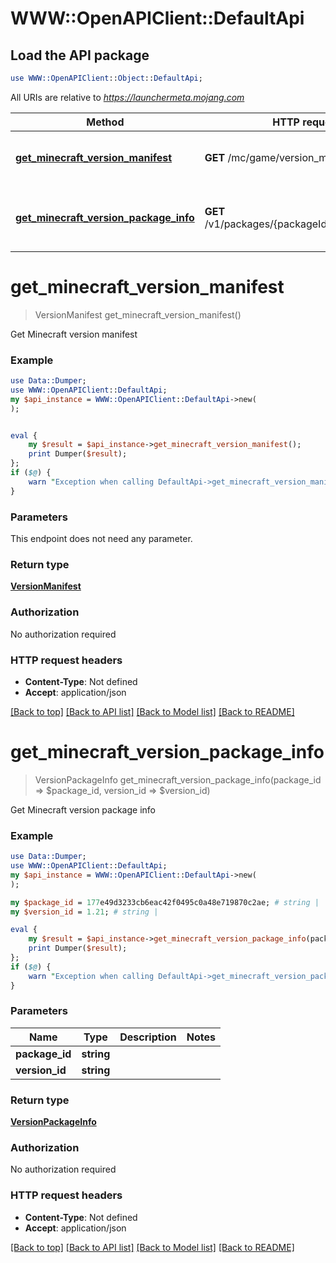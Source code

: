 # WWW::OpenAPIClient::DefaultApi

## Load the API package
```perl
use WWW::OpenAPIClient::Object::DefaultApi;
```

All URIs are relative to *https://launchermeta.mojang.com*

Method | HTTP request | Description
------------- | ------------- | -------------
[**get_minecraft_version_manifest**](DefaultApi.md#get_minecraft_version_manifest) | **GET** /mc/game/version_manifest.json | Get Minecraft version manifest
[**get_minecraft_version_package_info**](DefaultApi.md#get_minecraft_version_package_info) | **GET** /v1/packages/{packageId}/{versionId}.json | Get Minecraft version package info


# **get_minecraft_version_manifest**
> VersionManifest get_minecraft_version_manifest()

Get Minecraft version manifest

### Example
```perl
use Data::Dumper;
use WWW::OpenAPIClient::DefaultApi;
my $api_instance = WWW::OpenAPIClient::DefaultApi->new(
);


eval {
    my $result = $api_instance->get_minecraft_version_manifest();
    print Dumper($result);
};
if ($@) {
    warn "Exception when calling DefaultApi->get_minecraft_version_manifest: $@\n";
}
```

### Parameters
This endpoint does not need any parameter.

### Return type

[**VersionManifest**](VersionManifest.md)

### Authorization

No authorization required

### HTTP request headers

 - **Content-Type**: Not defined
 - **Accept**: application/json

[[Back to top]](#) [[Back to API list]](../README.md#documentation-for-api-endpoints) [[Back to Model list]](../README.md#documentation-for-models) [[Back to README]](../README.md)

# **get_minecraft_version_package_info**
> VersionPackageInfo get_minecraft_version_package_info(package_id => $package_id, version_id => $version_id)

Get Minecraft version package info

### Example
```perl
use Data::Dumper;
use WWW::OpenAPIClient::DefaultApi;
my $api_instance = WWW::OpenAPIClient::DefaultApi->new(
);

my $package_id = 177e49d3233cb6eac42f0495c0a48e719870c2ae; # string | 
my $version_id = 1.21; # string | 

eval {
    my $result = $api_instance->get_minecraft_version_package_info(package_id => $package_id, version_id => $version_id);
    print Dumper($result);
};
if ($@) {
    warn "Exception when calling DefaultApi->get_minecraft_version_package_info: $@\n";
}
```

### Parameters

Name | Type | Description  | Notes
------------- | ------------- | ------------- | -------------
 **package_id** | **string**|  | 
 **version_id** | **string**|  | 

### Return type

[**VersionPackageInfo**](VersionPackageInfo.md)

### Authorization

No authorization required

### HTTP request headers

 - **Content-Type**: Not defined
 - **Accept**: application/json

[[Back to top]](#) [[Back to API list]](../README.md#documentation-for-api-endpoints) [[Back to Model list]](../README.md#documentation-for-models) [[Back to README]](../README.md)

